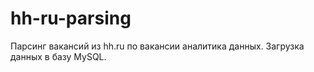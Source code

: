 # hh-ru-parsing
Парсинг вакансий из hh.ru по вакансии аналитика данных. Загрузка данных в базу MySQL.
